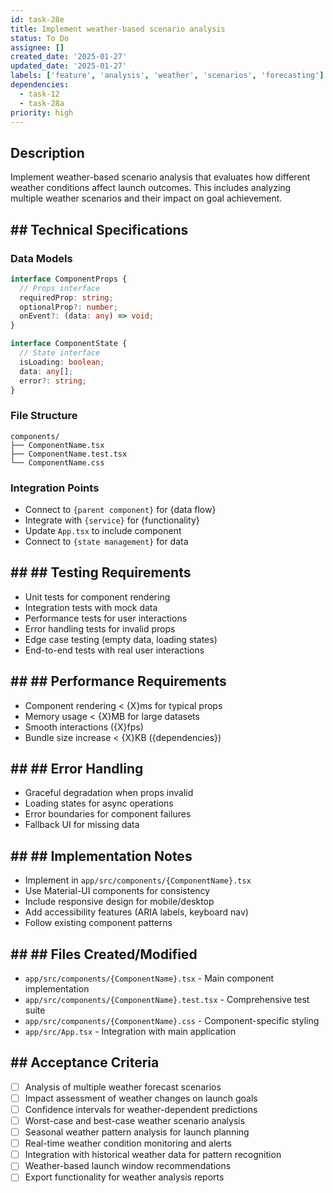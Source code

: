 ```yaml
---
id: task-28e
title: Implement weather-based scenario analysis
status: To Do
assignee: []
created_date: '2025-01-27'
updated_date: '2025-01-27'
labels: ['feature', 'analysis', 'weather', 'scenarios', 'forecasting']
dependencies:
  - task-12
  - task-28a
priority: high
---
```


## Description

Implement weather-based scenario analysis that evaluates how different weather conditions affect launch outcomes. This includes analyzing multiple weather scenarios and their impact on goal achievement.

## ## Technical Specifications

### Data Models
```typescript
interface ComponentProps {
  // Props interface
  requiredProp: string;
  optionalProp?: number;
  onEvent?: (data: any) => void;
}

interface ComponentState {
  // State interface
  isLoading: boolean;
  data: any[];
  error?: string;
}
```

### File Structure
```
components/
├── ComponentName.tsx
├── ComponentName.test.tsx
└── ComponentName.css
```

### Integration Points
- Connect to `{parent component}` for {data flow}
- Integrate with `{service}` for {functionality}
- Update `App.tsx` to include component
- Connect to `{state management}` for data

## ## ## Testing Requirements
- Unit tests for component rendering
- Integration tests with mock data
- Performance tests for user interactions
- Error handling tests for invalid props
- Edge case testing (empty data, loading states)
- End-to-end tests with real user interactions

## ## ## Performance Requirements
- Component rendering < {X}ms for typical props
- Memory usage < {X}MB for large datasets
- Smooth interactions ({X}fps)
- Bundle size increase < {X}KB ({dependencies})

## ## ## Error Handling
- Graceful degradation when props invalid
- Loading states for async operations
- Error boundaries for component failures
- Fallback UI for missing data

## ## ## Implementation Notes
- Implement in `app/src/components/{ComponentName}.tsx`
- Use Material-UI components for consistency
- Include responsive design for mobile/desktop
- Add accessibility features (ARIA labels, keyboard nav)
- Follow existing component patterns

## ## ## Files Created/Modified
- `app/src/components/{ComponentName}.tsx` - Main component implementation
- `app/src/components/{ComponentName}.test.tsx` - Comprehensive test suite
- `app/src/components/{ComponentName}.css` - Component-specific styling
- `app/src/App.tsx` - Integration with main application

## ## Acceptance Criteria
- [ ] Analysis of multiple weather forecast scenarios
- [ ] Impact assessment of weather changes on launch goals
- [ ] Confidence intervals for weather-dependent predictions
- [ ] Worst-case and best-case weather scenario analysis
- [ ] Seasonal weather pattern analysis for launch planning
- [ ] Real-time weather condition monitoring and alerts
- [ ] Integration with historical weather data for pattern recognition
- [ ] Weather-based launch window recommendations
- [ ] Export functionality for weather analysis reports 